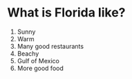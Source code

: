 # What is Florida like?

1. Sunny
2. Warm
3. Many good restaurants
4. Beachy
5. Gulf of Mexico
6. More good food
